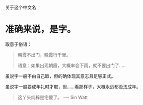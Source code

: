 关于这个中文名

# 准确来说，是**字**。

取意于俗语：
> 朝霞不出门，晚霞行千里。
> 
> 语意：如果出现朝霞，大概率会下雨，就不要出门了……

虽说字一般不由自己取，但的确体现其意志且足够正式。

虽说字一般要成年礼时才取，但……看那样子，大概永远都没法成年。

> 这丫头纯粹是宅傻了。 --- Sin Watt
